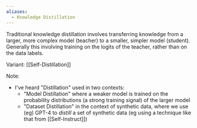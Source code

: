 ```yaml
---
aliases:
  - Knowledge Distillation
---
```

Traditional knowledge distillation involves transferring knowledge from a larger, more complex model (teacher) to a smaller, simpler model (student). Generally this involving training on the logits of the teacher, rather than on the data labels.

Variant: [[Self-Distillation]]


Note:
- I've heard "Distillation" used in two contexts:
	- "Model Distillation" where a weaker model is trained on the probability distributions (a strong training signal) of the larger model
	- "Dataset Distillation" in the context of synthetic data, where we use (eg) GPT-4 to *distill* a set of synthetic data (eg using a technique like that from [[Self-Instruct]])

